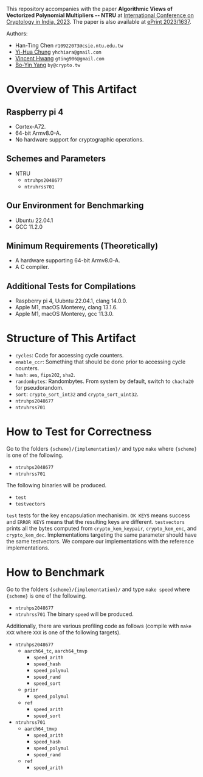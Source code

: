 
This repository accompanies with the paper **Algorithmic Views of Vectorized Polynomial Multipliers -- NTRU** at
[International Conference on Cryptology in India, 2023](https://link.springer.com/chapter/10.1007/978-3-031-56235-8_9).
The paper is also available at [ePrint 2023/1637](https://eprint.iacr.org/2023/1637).

Authors:
- Han-Ting Chen `r10922073@csie.ntu.edu.tw`
- [Yi-Hua Chung]() `yhchiara@gmail.com`
- [Vincent Hwang](https://vincentvbh.github.io/) `gting906@gmail.com`
- [Bo-Yin Yang](https://homepage.iis.sinica.edu.tw/pages/byyang/) `by@crypto.tw`

# Overview of This Artifact

## Raspberry pi 4
- Cortex-A72.
- 64-bit Armv8.0-A.
- No hardware support for cryptographic operations.

## Schemes and Parameters
- NTRU
    - `ntruhps2048677`
    - `ntruhrss701`

## Our Environment for Benchmarking
- Ubuntu 22.04.1
- GCC 11.2.0

## Minimum Requirements (Theoretically)
- A hardware supporting 64-bit Armv8.0-A.
- A C compiler.

## Additional Tests for Compilations
- Raspberry pi 4, Uubntu 22.04.1, clang 14.0.0.
- Apple M1, macOS Monterey, clang 13.1.6.
- Apple M1, macOS Monterey, gcc 11.3.0.

# Structure of This Artifact
- `cycles`: Code for accessing cycle counters.
- `enable_ccr`: Something that should be done prior to accessing cycle counters.
- `hash`: `aes`, `fips202`, `sha2`.
- `randombytes`: Randombytes. From system by default, switch to `chacha20` for pseudorandom.
- `sort`: `crypto_sort_int32` and `crypto_sort_uint32`.
- `ntruhps2048677`
- `ntruhrss701`

# How to Test for Correctness
Go to the folders `{scheme}/{implementation}/` and type `make` where `{scheme}` is one of the following.
- `ntruhps2048677`
- `ntruhrss701`

The following binaries will be produced.
- `test`
- `testvectors`


`test` tests for the key encapsulation mechanisim. `OK KEYS` means success and `ERROR KEYS` means that the resulting keys are different.
`testvectors` prints all the bytes computed from `crypto_kem_keypair`, `crypto_kem_enc`, and `crypto_kem_dec`.
Implementations targeting the same parameter should have the same testvectors.
We compare our implementations with the reference implementations.


# How to Benchmark
Go to the folders `{scheme}/{implementation}/` and type `make speed` where `{scheme}` is one of the following.
- `ntruhps2048677`
- `ntruhrss701`
The binary `speed` will be produced.

Additionally, there are various profiling code as follows (compile with `make XXX` where `XXX` is one of the following targets).
- `ntruhps2048677`
    - `aarch64_tc`, `aarch64_tmvp`
        - `speed_arith`
        - `speed_hash`
        - `speed_polymul`
        - `speed_rand`
        - `speed_sort`
    - `prior`
        - `speed_polymul`
    - `ref`
        - `speed_arith`
        - `speed_sort`
- `ntruhrss701`
    - `aarch64_tmvp`
        - `speed_arith`
        - `speed_hash`
        - `speed_polymul`
        - `speed_rand`
    - `ref`
        - `speed_arith`




